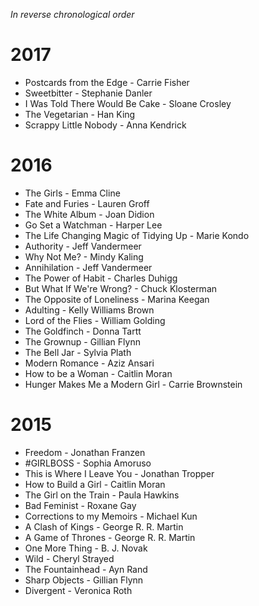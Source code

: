 *In reverse chronological order*

# 2017

+ Postcards from the Edge - Carrie Fisher
+ Sweetbitter - Stephanie Danler
+ I Was Told There Would Be Cake - Sloane Crosley
+ The Vegetarian - Han King
+ Scrappy Little Nobody - Anna Kendrick

# 2016

+ The Girls - Emma Cline
+ Fate and Furies - Lauren Groff
+ The White Album - Joan Didion
+ Go Set a Watchman - Harper Lee
+ The Life Changing Magic of Tidying Up - Marie Kondo
+ Authority - Jeff Vandermeer
+ Why Not Me? - Mindy Kaling
+ Annihilation - Jeff Vandermeer
+ The Power of Habit - Charles Duhigg
+ But What If We're Wrong? - Chuck Klosterman
+ The Opposite of Loneliness - Marina Keegan
+ Adulting - Kelly Williams Brown
+ Lord of the Flies - William Golding
+ The Goldfinch - Donna Tartt
+ The Grownup - Gillian Flynn
+ The Bell Jar - Sylvia Plath
+ Modern Romance - Aziz Ansari
+ How to be a Woman - Caitlin Moran
+ Hunger Makes Me a Modern Girl - Carrie Brownstein

# 2015

+ Freedom - Jonathan Franzen
+ #GIRLBOSS - Sophia Amoruso
+ This is Where I Leave You - Jonathan Tropper
+ How to Build a Girl - Caitlin Moran
+ The Girl on the Train - Paula Hawkins
+ Bad Feminist - Roxane Gay
+ Corrections to my Memoirs - Michael Kun
+ A Clash of Kings - George R. R. Martin
+ A Game of Thrones - George R. R. Martin
+ One More Thing - B. J. Novak
+ Wild - Cheryl Strayed
+ The Fountainhead - Ayn Rand
+ Sharp Objects - Gillian Flynn
+ Divergent - Veronica Roth
